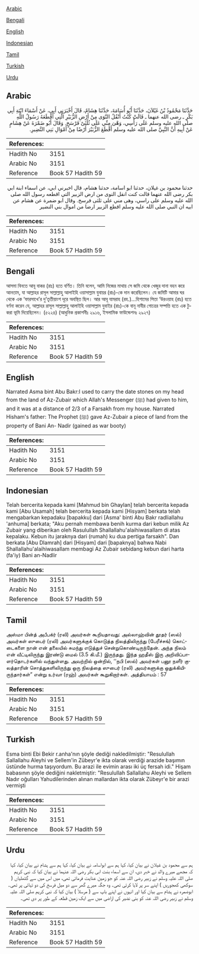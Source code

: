 [Arabic](#arabic)

[Bengali](#bengali)

[English](#english)

[Indonesian](#indonesian)

[Tamil](#tamil)

[Turkish](#turkish)

[Urdu](#urdu)

## Arabic


<div dir="rtl" lang="ar" style={{fontSize:'larger',backgroundColor:'#f8f9fa',padding:20}}>
حَدَّثَنَا مَحْمُودُ بْنُ غَيْلاَنَ، حَدَّثَنَا أَبُو أُسَامَةَ، حَدَّثَنَا هِشَامٌ، قَالَ أَخْبَرَنِي أَبِي، عَنْ أَسْمَاءَ ابْنَةِ أَبِي بَكْرٍ ـ رضى الله عنهما ـ قَالَتْ كُنْتُ أَنْقُلُ النَّوَى مِنْ أَرْضِ الزُّبَيْرِ الَّتِي أَقْطَعَهُ رَسُولُ اللَّهِ صلى الله عليه وسلم عَلَى رَأْسِي، وَهْىَ مِنِّي عَلَى ثُلُثَىْ فَرْسَخٍ‏.‏ وَقَالَ أَبُو ضَمْرَةَ عَنْ هِشَامٍ عَنْ أَبِيهِ أَنَّ النَّبِيَّ صلى الله عليه وسلم أَقْطَعَ الزُّبَيْرَ أَرْضًا مِنْ أَمْوَالِ بَنِي النَّضِيرِ‏.‏
</div>
<div style={{backgroundColor:'#f8f9fa',padding:20, marginBottom: 10}}><table> <thead> <tr> <th>References:</th> <th></th> </tr> </thead> <tbody><tr><td>Hadith No</td><td>3151</td></tr><tr><td>Arabic No</td><td>3151</td></tr><tr><td>Reference</td><td>Book 57 Hadith 59</td></tr></tbody></table></div>


<div dir="rtl" lang="ar" style={{fontSize:'larger',backgroundColor:'#f8f9fa',padding:20}}>
حدثنا محمود بن غيلان، حدثنا ابو اسامة، حدثنا هشام، قال اخبرني ابي، عن اسماء ابنة ابي بكر رضى الله عنهما قالت كنت انقل النوى من ارض الزبير التي اقطعه رسول الله صلى الله عليه وسلم على راسي، وهى مني على ثلثى فرسخ. وقال ابو ضمرة عن هشام عن ابيه ان النبي صلى الله عليه وسلم اقطع الزبير ارضا من اموال بني النضير
</div>
<div style={{backgroundColor:'#f8f9fa',padding:20, marginBottom: 10}}><table> <thead> <tr> <th>References:</th> <th></th> </tr> </thead> <tbody><tr><td>Hadith No</td><td>3151</td></tr><tr><td>Arabic No</td><td>3151</td></tr><tr><td>Reference</td><td>Book 57 Hadith 59</td></tr></tbody></table></div>

## Bengali


<div dir="ltr" lang="bn" style={{fontSize:'larger',backgroundColor:'#f8f9fa',padding:20}}>
আসমা বিনতে আবূ বাকর (রাঃ) হতে বর্ণিত। তিনি বলেন, আমি নিজের মাথায় সে জমি থেকে খেজুর দানা বহন করে আনতাম, যা আল্লাহর রাসূল সাল্লাল্লাহু আলাইহি ওয়াসাল্লাম যুবায়র (রাঃ)-কে দান করেছিলেন। যে জমিটি আমার ঘর থেকে এক ‘ফারসাখে’র দু’তৃতীয়াংশ দূরে অবস্থিত ছিল। আর আবূ যামরাহ (রহ.)...হিশামের পিতা ‘উরওয়াহ (রাঃ) হতে বর্ণনা করেন যে, আল্লাহর রাসূল সাল্লাল্লাহু আলাইহি ওয়াসাল্লাম যুবাইর (রাঃ)-কে বানূ নাযীর গোত্রের সম্পত্তি হতে এক টুকরা ভূমি দিয়েছিলেন। (৫২২৪) (আধুনিক প্রকাশনীঃ ২৯১৬, ইসলামিক ফাউন্ডেশনঃ ২৯২৭)
</div>
<div style={{backgroundColor:'#f8f9fa',padding:20, marginBottom: 10}}><table> <thead> <tr> <th>References:</th> <th></th> </tr> </thead> <tbody><tr><td>Hadith No</td><td>3151</td></tr><tr><td>Arabic No</td><td>3151</td></tr><tr><td>Reference</td><td>Book 57 Hadith 59</td></tr></tbody></table></div>

## English


<div dir="ltr" lang="en" style={{fontSize:'larger',backgroundColor:'#f8f9fa',padding:20}}>
Narrated Asma bint Abu Bakr:I used to carry the date stones on my head from the land of Az-Zubair which Allah's Messenger (ﷺ) had given to him, and it was at a distance of 2/3 of a Farsakh from my house. Narrated Hisham's father: The Prophet (ﷺ) gave Az-Zubair a piece of land from the property of Bani An- Nadir (gained as war booty)
</div>
<div style={{backgroundColor:'#f8f9fa',padding:20, marginBottom: 10}}><table> <thead> <tr> <th>References:</th> <th></th> </tr> </thead> <tbody><tr><td>Hadith No</td><td>3151</td></tr><tr><td>Arabic No</td><td>3151</td></tr><tr><td>Reference</td><td>Book 57 Hadith 59</td></tr></tbody></table></div>

## Indonesian


<div dir="ltr" lang="id" style={{fontSize:'larger',backgroundColor:'#f8f9fa',padding:20}}>
Telah bercerita kepada kami [Mahmud bin Ghaylan] telah bercerita kepada kami [Abu Usamah] telah bercerita kepada kami [Hisyam] berkata telah mengabarkan kepadaku [bapakku] dari [Asma' binti Abu Bakr radliallahu 'anhuma] berkata; "Aku pernah membawa benih kurma dari kebun milik Az Zubair yang diberikan oleh Rasulullah Shallallahu'alaihiwasallam di atas kepalaku. Kebun itu jaraknya dari (rumah) ku dua pertiga farsakh". Dan berkata [Abu Dlamrah] dari [Hisyam] dari [bapaknya] bahwa Nabi Shallallahu'alaihiwasallam membagi Az Zubair sebidang kebun dari harta (fa'iy) Bani an-Nadlir
</div>
<div style={{backgroundColor:'#f8f9fa',padding:20, marginBottom: 10}}><table> <thead> <tr> <th>References:</th> <th></th> </tr> </thead> <tbody><tr><td>Hadith No</td><td>3151</td></tr><tr><td>Arabic No</td><td>3151</td></tr><tr><td>Reference</td><td>Book 57 Hadith 59</td></tr></tbody></table></div>

## Tamil


<div dir="ltr" lang="ta" style={{fontSize:'larger',backgroundColor:'#f8f9fa',padding:20}}>
அஸ்மா பின்த் அபீபக்ர் (ரலி) அவர்கள் கூறியதாவது: அல்லாஹ்வின் தூதர் (ஸல்) அவர்கள் ஸுபைர் (ரலி) அவர்களுக்குக் கொடுத்த நிலத்திலிருந்து (பேரீச்சங்) கொட்டைகளை நான் என் தலையில் சுமந்து எடுத்துச் சென்றுகொண்டிருந்தேன். அந்த நிலம் என் வீட்டிலிருந்து இரண்டு மைல் (3.5 கி.மீ.) இருந்தது. இந்த ஹதீஸ் இரு அறிவிப்பாளர்தொடர்களில் வந்துள்ளது. அவற்றில் ஒன்றில், ‘‘நபி (ஸல்) அவர்கள் பனூ நளீர் குலத்தாரின் சொத்துகளிலிருந்து ஒரு நிலத்தை ஸுபைர் (ரலி) அவர்களுக்கு ஒதுக்கியிருந்தார்கள்” என்று உர்வா (ரஹ்) அவர்கள் கூறுகிறார்கள். அத்தியாயம் : 57
</div>
<div style={{backgroundColor:'#f8f9fa',padding:20, marginBottom: 10}}><table> <thead> <tr> <th>References:</th> <th></th> </tr> </thead> <tbody><tr><td>Hadith No</td><td>3151</td></tr><tr><td>Arabic No</td><td>3151</td></tr><tr><td>Reference</td><td>Book 57 Hadith 59</td></tr></tbody></table></div>

## Turkish


<div dir="ltr" lang="tr" style={{fontSize:'larger',backgroundColor:'#f8f9fa',padding:20}}>
Esma binti Ebi Bekir r.anha'nın şöyle dediği nakledilmiştir: "Resulullah Sallallahu Aleyhi ve Sellem'in Zübeyr'e ikta olarak verdiği arazide başımın üstünde hurma taşıyordum. Bu arazi ile evimin arası iki üç fersah idi." Hişam babasının şöyle dediğini nakletmiştir: "Resulullah Sallallahu Aleyhi ve Sellem Nadır oğulları Yahudilerinden alınan mallardan ikta olarak Zübeyr'e bir arazi vermişti
</div>
<div style={{backgroundColor:'#f8f9fa',padding:20, marginBottom: 10}}><table> <thead> <tr> <th>References:</th> <th></th> </tr> </thead> <tbody><tr><td>Hadith No</td><td>3151</td></tr><tr><td>Arabic No</td><td>3151</td></tr><tr><td>Reference</td><td>Book 57 Hadith 59</td></tr></tbody></table></div>

## Urdu


<div dir="rtl" lang="ur" style={{fontSize:'larger',backgroundColor:'#f8f9fa',padding:20}}>
ہم سے محمود بن غیلان نے بیان کیا، کہا ہم سے ابواسامہ نے بیان کیا، کہا ہم سے ہشام نے بیان کیا، کہا کہ مجھے میرے والد نے خبر دی، ان سے اسماء بنت ابی بکر رضی اللہ عنہما نے بیان کیا کہ نبی کریم صلی اللہ علیہ وسلم نے زبیر رضی اللہ عنہ کو جو زمین عنایت فرمائی تھی، میں اس میں سے گٹھلیاں ( سوکھی کھجوریں ) اپنے سر پر لایا کرتی تھی۔ وہ جگہ میرے گھر سے دو میل فرسخ کی دو تہائی پر تھی۔ ابوضمرہ نے ہشام سے بیان کیا اور انہوں نے اپنے باپ سے ( مرسلاً ) بیان کیا کہ نبی کریم صلی اللہ علیہ وسلم نے زبیر رضی اللہ عنہ کو بنی نضیر کی اراضی میں سے ایک زمین قطعہ کے طور پر دی تھی۔
</div>
<div style={{backgroundColor:'#f8f9fa',padding:20, marginBottom: 10}}><table> <thead> <tr> <th>References:</th> <th></th> </tr> </thead> <tbody><tr><td>Hadith No</td><td>3151</td></tr><tr><td>Arabic No</td><td>3151</td></tr><tr><td>Reference</td><td>Book 57 Hadith 59</td></tr></tbody></table></div>
